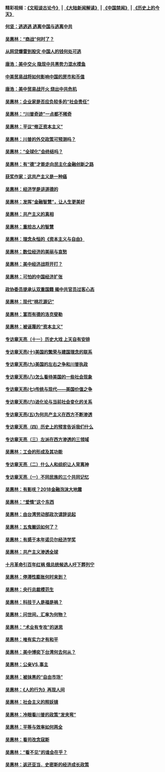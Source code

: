 #### 精彩视频：[《文昭谈古论今》](https://github.com/gfw-breaker/wenzhao/blob/master/README.md?t=11160932) | [《大陆新闻解读》](https://github.com/gfw-breaker/ntdtv-comedy/blob/master/README.md?t=11160932) | [《中国禁闻》](https://github.com/gfw-breaker/ntdtv-news/blob/master/README.md?t=11160932) | [《历史上的今天》](https://github.com/gfw-breaker/today-in-history/blob/master/README.md?t=11160932) 

#### [何坚：逃逃逃 逃离中国与逃离中共](../pages/nsc423/n10592891.md?t=11160932) 

#### [吴惠林：“商战”何时了？](../pages/nsc423/n10573558.md?t=11160932) 

#### [从网贷爆雷到股灾 中国人的钱何处可逃](../pages/nsc423/n10572800.md?t=11160932) 

#### [唐浩：美中交火 隐现中共黑势力混水摸鱼](../pages/nsc423/n10544040.md?t=11160932) 

#### [中美贸易战将如何影响中国的房市和币值](../pages/nsc423/n10543697.md?t=11160932) 

#### [唐浩：美中贸易战开火 烧出中共危机](../pages/nsc423/n10540126.md?t=11160932) 

#### [吴惠林：企业家是否应负较多的“社会责任”](../pages/nsc423/n10535022.md?t=11160932) 

#### [吴惠林：“川普奇迹”一点都不稀奇](../pages/nsc423/n10512808.md?t=11160932) 

#### [吴惠林：平议“修正资本主义”](../pages/nsc423/n10495724.md?t=11160932) 

#### [吴惠林：川普的外交政策可预测吗？](../pages/nsc423/n10462387.md?t=11160932) 

#### [吴惠林：“全球化”会终结吗？](../pages/nsc423/n10452838.md?t=11160932) 

#### [吴惠林：有“德”才能走向民主化金融创新之路](../pages/nsc423/n10432292.md?t=11160932) 

#### [获奖作家：这共产主义是一种癌](../pages/nsc423/n10431541.md?t=11160932) 

#### [吴惠林：经济学是讲道德的](../pages/nsc423/n10398014.md?t=11160932) 

#### [吴惠林：发挥“金融智慧”，让人生更美好](../pages/nsc423/n10375019.md?t=11160932) 

#### [吴惠林：共产主义的真相](../pages/nsc423/n10351394.md?t=11160932) 

#### [吴惠林：重拾古人的智慧](../pages/nsc423/n10337691.md?t=11160932) 

#### [吴惠林：理念永恒的《资本主义与自由》](../pages/nsc423/n10316274.md?t=11160932) 

#### [吴惠林：数位经济的美丽与哀愁](../pages/nsc423/n10292946.md?t=11160932) 

#### [吴惠林：美中经济战将开打？](../pages/nsc423/n10258825.md?t=11160932) 

#### [吴惠林：可怕的中国经济扩张](../pages/nsc423/n10219147.md?t=11160932) 

#### [政协委员提承认双重国籍 揭中共官员过客心态](../pages/nsc423/n10208809.md?t=11160932) 

#### [吴惠林：现代“桃花源记”](../pages/nsc423/n10185234.md?t=11160932) 

#### [吴惠林：富而有德的洛克斐勒](../pages/nsc423/n10142264.md?t=11160932) 

#### [吴惠林：被诬蔑的“资本主义”](../pages/nsc423/n10124816.md?t=11160932) 

#### [专访章天亮（十一）历史大戏 上天自有安排](../pages/nsc423/n10094905.md?t=11160932) 

#### [专访章天亮(十)美国的繁荣与建国理念的联系](../pages/nsc423/n10094899.md?t=11160932) 

#### [专访章天亮(九)美国的左右之争和川普执政](../pages/nsc423/n10094889.md?t=11160932) 

#### [专访章天亮(八)怎么看待美国的一些社会现象](../pages/nsc423/n10094857.md?t=11160932) 

#### [专访章天亮(七)传统与现代——美国价值之争](../pages/nsc423/n10093140.md?t=11160932) 

#### [专访章天亮(六)进化论与当前社会变化的关系](../pages/nsc423/n10092036.md?t=11160932) 

#### [专访章天亮(五)为何共产主义在西方不断渗透](../pages/nsc423/n10083620.md?t=11160932) 

#### [专访章天亮（四）历史上的预言告诉我们什么](../pages/nsc423/n10083606.md?t=11160932) 

#### [专访章天亮（三）左派在西方渗透的三领域](../pages/nsc423/n10081115.md?t=11160932) 

#### [吴惠林：工会的形成及其功能](../pages/nsc423/n10080633.md?t=11160932) 

#### [专访章天亮（二）什么人和组织让人背离神](../pages/nsc423/n10076637.md?t=11160932) 

#### [专访章天亮（一）不同民族的三个共同记忆](../pages/nsc423/n10074188.md?t=11160932) 

#### [吴惠林：有影呒？2018金融泡沫大地震](../pages/nsc423/n10040534.md?t=11160932) 

#### [吴惠林：“爱情”这个东西](../pages/nsc423/n10019423.md?t=11160932) 

#### [吴惠林：由台湾劳动部政次请辞说起](../pages/nsc423/n9979679.md?t=11160932) 

#### [吴惠林：五鬼搬运如何了？](../pages/nsc423/n9925338.md?t=11160932) 

#### [吴惠林：有感于本年诺贝尔经济学奖](../pages/nsc423/n9871883.md?t=11160932) 

#### [吴惠林：共产主义渗透全球](../pages/nsc423/n9812748.md?t=11160932) 

#### [十月革命引百年红祸 俄总统候选人吁下葬列宁](../pages/nsc423/n9810182.md?t=11160932) 

#### [吴惠林：停滞性膨胀何时来到？](../pages/nsc423/n9764136.md?t=11160932) 

#### [吴惠林：央行总裁模范生](../pages/nsc423/n9728134.md?t=11160932) 

#### [吴惠林：科技于人是福是祸？](../pages/nsc423/n9672982.md?t=11160932) 

#### [吴惠林：问世间，汇率为何物？](../pages/nsc423/n9621788.md?t=11160932) 

#### [吴惠林：“术业有专攻”的迷思](../pages/nsc423/n9580363.md?t=11160932) 

#### [吴惠林：唯有实力才有和平](../pages/nsc423/n9529599.md?t=11160932) 

#### [吴惠林：美中博奕下台湾何去何从？](../pages/nsc423/n9483598.md?t=11160932) 

#### [吴惠林：公亲VS.事主](../pages/nsc423/n9425637.md?t=11160932) 

#### [吴惠林：被抹黑的“自由市场”](../pages/nsc423/n9351545.md?t=11160932) 

#### [吴惠林：《人的行为》再现人间](../pages/nsc423/n9296339.md?t=11160932) 

#### [吴惠林：社会主义的照妖镜](../pages/nsc423/n9243460.md?t=11160932) 

#### [吴惠林：冷眼看川普的政策“发夹弯”](../pages/nsc423/n9120684.md?t=11160932) 

#### [吴惠林：平等与效率如何两全](../pages/nsc423/n9075430.md?t=11160932) 

#### [吴惠林：看司改念寇斯](../pages/nsc423/n9024915.md?t=11160932) 

#### [吴惠林：“看不见”的谁会在乎？](../pages/nsc423/n8977488.md?t=11160932) 

#### [吴惠林：返还亚当．史密斯的经济成长政策](../pages/nsc423/n8931896.md?t=11160932) 

